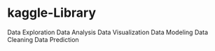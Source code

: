 # kaggle-Library
Data Exploration
Data Analysis
Data Visualization
Data Modeling
Data Cleaning
Data Prediction
